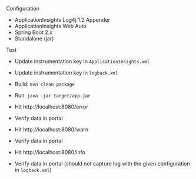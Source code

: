 Configuration

* ApplicationInsights Log4j 1.2 Appender
* ApplicationInsights Web Auto
* Spring Boot 2.x
* Standalone (jar)

Test

* Update instrumentation key in `ApplicationInsights.xml`
* Update instrumentation key in `logback.xml`
* Build: `mvn clean package`
* Run: `java -jar target/app.jar`

* Hit http://localhost:8080/error
* Verify data in portal

* Hit http://localhost:8080/warn
* Verify data in portal

* Hit http://localhost:8080/info
* Verify data in portal (should not capture log with the given configuration in `logback.xml`)
